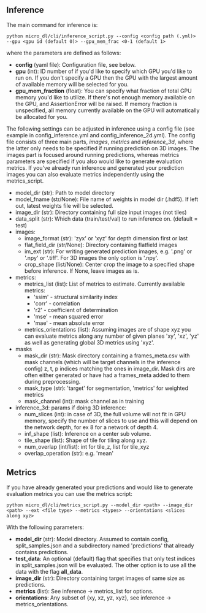 ## Inference

The main command for inference is:
```buildoutcfg
python micro_dl/cli/inference_script.py --config <config path (.yml)> --gpu <gpu id (default 0)> --gpu_mem_frac <0-1 (default 1>
```

where the parameters are defined as follows:
* **config** (yaml file): Configuration file, see below.
* **gpu** (int): ID number of if you'd like to specify which GPU you'd like to run on. If you don't
specify a GPU then the GPU with the largest amount of available memory will be selected for you.
* **gpu_mem_fraction** (float): You can specify what fraction of total GPU memory you'd like to utilize.
If there's not enough memory available on the GPU, and AssertionError will be raised.
If memory fraction is unspecified, all memory currently available on the GPU will automatically
be allocated for you.

The following settings can be adjusted in inference using a config file 
(see example in config_inference.yml and config_inference_2d.yml). The config file consists of 
three main parts, *images*, *metrics* and *inference_3d*, where the latter only needs to be specified
if running prediction on 3D images.
The images part is focused around running predictions, whereas metrics parameters are specified
if you also would like to generate evaluation metrics. If you've already run inference and generated
your prediction images you can also evaluate metrics independently using the metrics_script.

* model_dir (str): Path to model directory
* model_fname (str/None): File name of weights in model dir (.hdf5). 
If left out, latest weights file will be selected.
* image_dir (str): Directory containing full size input images (not tiles)
* data_split (str): Which data (train/test/val) to run inference on.
 (default = test)
* images:
    * image_format (str): 'zyx' or 'xyz' for depth dimension first or last
    * flat_field_dir (str/None): Directory containing flatfield images
    * im_ext (str): For writing generated prediction images, e.g.
    '.png' or '.npy' or '.tiff'. For 3D images the only option is '.npy'.
    * crop_shape (list/None): Center crop the image to a specified shape before inference.
    If None, leave images as is.
* metrics:
    * metrics_list (list): List of metrics to estimate. Currently available metrics:
        * 'ssim' - structural similarity index
        * 'corr' - correlation
        * 'r2' - coefficient of determination
        * 'mse' - mean squared error
        * 'mae' - mean absolute error
    * metrics_orientations (list): Assuming images are of shape xyz you can evaluate metrics
    along any number of given planes 'xy', 'xz', 'yz' as well as generating global 3D metrics
    using 'xyz'.
* masks
    * mask_dir (str): Mask directory containing a frames_meta.csv with
    mask channels (which will be target channels in the inference config)
    z, t, p indices matching the ones in image_dir. Mask dirs are often either
    generated or have had a frames_meta added to them during preprocessing.
    * mask_type (str): 'target' for segmentation, 'metrics' for weighted metrics
    * mask_channel (int): mask channel as in training
* inference_3d: params if doing 3D inference:
    * num_slices (int): in case of 3D, the full volume will not fit in GPU
    memory, specify the number of slices to use and this will depend on
    the network depth, for ex 8 for a network of depth 4.
    * inf_shape (list): Inference on a center sub volume.
    * tile_shape (list): Shape of tile for tiling along xyz.
    * num_overlap (int/list): int for tile_z, list for tile_xyz
    * overlap_operation (str): e.g. 'mean'
    
## Metrics

If you have already generated your predictions and would like to generate evaluation metrics
you can use the metrics script:
```buildoutcfg
python micro_dl/cli/metrics_script.py --model_dir <path> --image_dir <path> --ext <file type> --metrics <types> --orientations <slices along xyz>
```

With the following parameters:
* **model_dir** (str): Model directory. Assumed to contain config, split_samples.json and a subdirectory
named 'predictions' that already contains predictions.
* **test_data**: An optional (default) flag that specifies that only test indices in split_samples.json
will be evaluated. The other option is to use all the data with the flag **all_data**.
* **image_dir** (str): Directory containing target images of same size as predictions.
* **metrics** (list): See inference -> metrics_list for options.
* **orientations**: Any subset of {xy, xz, yz, xyz}, see inference -> metrics_orientations.